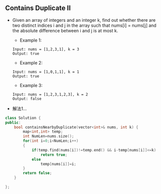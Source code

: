 ## Contains Duplicate II
* Given an array of integers and an integer k, find out whether there are two distinct indices i and j in the array such that nums[i] = nums[j] and the absolute difference between i and j is at most k.
  * Example 1:

  ```
  Input: nums = [1,2,3,1], k = 3
  Output: true
  ```
  
  * Example 2:
  
  ``` 
  Input: nums = [1,0,1,1], k = 1
  Output: true
  ```
  
  * Example 3:

  ```
  Input: nums = [1,2,3,1,2,3], k = 2
  Output: false
  ```

* 解法1...

```cpp
class Solution {
public:
    bool containsNearbyDuplicate(vector<int>& nums, int k) {
        map<int,int> temp;
        int NumLen=nums.size();
        for(int i=0;i<NumLen;i++)
        {
            if(temp.find(nums[i])!=temp.end() && i-temp[nums[i]]<=k)
                return true;
            else
                temp[nums[i]]=i;
        }
        return false;
    }
    
};
```
